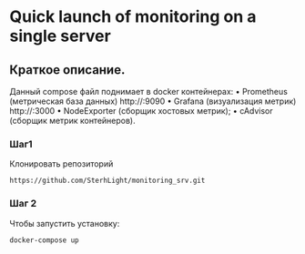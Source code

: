 # Quick launch of monitoring on a single server

## Краткое описание.
Данный compose файл поднимает в docker контейнерах:
•	Prometheus (метрическая база данных) http://<host-ip>:9090
•	Grafana (визуализация метрик) http://<host-ip>:3000
•	NodeExporter (сборщик хостовых метрик);
•	cAdvisor (сборщик метрик контейнеров).


### Шаг1

Клонировать репозиторий
```
https://github.com/SterhLight/monitoring_srv.git
```
### Шаг 2

Чтобы запустить установку:
```
docker-compose up
```

